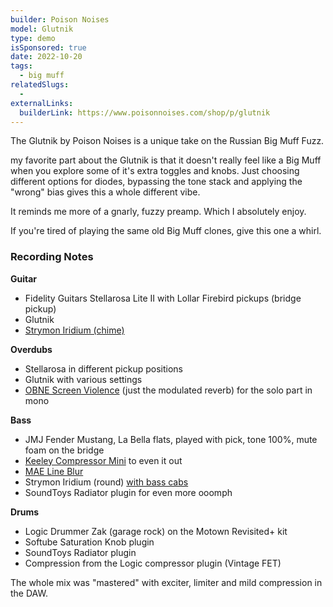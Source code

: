 ```yaml
---
builder: Poison Noises
model: Glutnik
type: demo
isSponsored: true
date: 2022-10-20
tags:
  - big muff
relatedSlugs:
  -
externalLinks:
  builderLink: https://www.poisonnoises.com/shop/p/glutnik
---
```


The Glutnik by Poison Noises is a unique take on the Russian Big Muff Fuzz.

my favorite part about the Glutnik is that it doesn't really feel like a Big Muff when you explore some of it's extra toggles and knobs. Just choosing different options for diodes, bypassing the tone stack and applying the "wrong" bias gives this a whole different vibe.

It reminds me more of a gnarly, fuzzy preamp. Which I absolutely enjoy.

If you're tired of playing the same old Big Muff clones, give this one a whirl.

### Recording Notes

**Guitar**

- Fidelity Guitars Stellarosa Lite II with Lollar Firebird pickups (bridge pickup)
- Glutnik
- [Strymon Iridium (chime)](/demos/strymon-iridium)

**Overdubs**

- Stellarosa in different pickup positions
- Glutnik with various settings
- [OBNE Screen Violence](/demos/old-blood-noise-endeavors-screen-violence) (just the modulated reverb) for the solo part in mono

**Bass**

- JMJ Fender Mustang, La Bella flats, played with pick, tone 100%, mute foam on the bridge
- [Keeley Compressor Mini](/demos/keeley-electronics-compressor-mini) to even it out
- [MAE Line Blur](/demos/mask-audio-electronics-line-blur)
- Strymon Iridium (round) [with bass cabs](/posts/strymon-iridium-bass-ownhammer-ir/)
- SoundToys Radiator plugin for even more ooomph

**Drums**

- Logic Drummer Zak (garage rock) on the Motown Revisited+ kit
- Softube Saturation Knob plugin
- SoundToys Radiator plugin
- Compression from the Logic compressor plugin (Vintage FET)

The whole mix was "mastered" with exciter, limiter and mild compression in the DAW.
